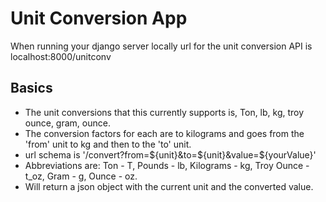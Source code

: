 # Unit Conversion App

When running your django server locally url for the unit conversion API is localhost:8000/unitconv

## Basics
- The unit conversions that this currently supports is, Ton, lb, kg, troy ounce, gram, ounce.
- The conversion factors for each are to kilograms and goes from the 'from' unit to kg and then to the 'to' unit.
- url schema is '/convert?from=${unit}&to=${unit}&value=${yourValue}'
- Abbreviations are: Ton - T, Pounds - lb, Kilograms - kg, Troy Ounce - t_oz, Gram - g, Ounce - oz.
- Will return a json object with the current unit and the converted value.

